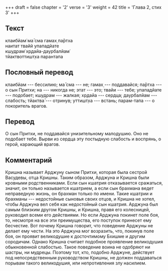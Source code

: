 +++
draft = false
chapter = '2'
verse = '3'
weight = 42
title = 'Глава 2, стих 3'
+++
## Текст

клаибйам̇ ма̄ сма гамах̣ па̄ртха  
наитат твайй упападйате  
кшудрам̇ хр̣дайа-даурбалйам̇  
тйактвоттишт̣ха парантапа

## Пословный перевод

клаибйам --- бессилию; ма̄ сма --- не; гамах̣ --- поддавайся; па̄ртха --- о
сын Притхи; на --- никогда не; этат --- это; твайи --- тебе; упападйате
--- подобает; кшудрам --- жалкая; хр̣дайа --- сердца; даурбалйам ---
слабость; тйактва̄ --- отринув; уттишт̣ха --- встань; парам-тапа --- о
покоритель врагов.

## Перевод

О сын Притхи, не поддавайся унизительному малодушию. Оно не подобает
тебе. Вырви из сердца эту постыдную слабость и воспрянь, о герой,
карающий врагов.

## Комментарий

Кришна называет Арджуну сыном Притхи, которая была сестрой Васудевы,
отца Кришны. Таким образом, Арджуна и Кришна были кровными
родственниками. Если сын кшатрия отказывается сражаться, значит, он
только называется кшатрием, а если сын брахмана ведет неправедную жизнь,
он брахман только по имени. Такие кшатрии и брахманы --- недостойные
сыновья своих отцов, и Кришна не хотел, чтобы Арджуна вел себя как
недостойный сын кшатрия. Арджуна был самым близким другом Кришны, и
Кришна, правя его колесницей, руководил всеми его действиями. Но если
Арджуна покинет поле боя, то, несмотря на все эти преимущества, его
поступок принесет ему бесчестие. Вот почему Кришна говорит, что
поведение Арджуны не делает ему чести. На это Арджуна мог возразить,
что, покинув поле боя, он проявит великодушие к досточтимому Бхишме и
другим сородичам. Однако Кришна считает подобное проявление великодушия
обыкновенной слабостью. Такое поведение воина не одобряют ни шастры, ни
мудрецы. Поэтому тот, кто, подобно Арджуне, действует под
непосредственным руководством Кришны, не должен поддаваться порывам
такого великодушия, или непротивления злу насилием.
